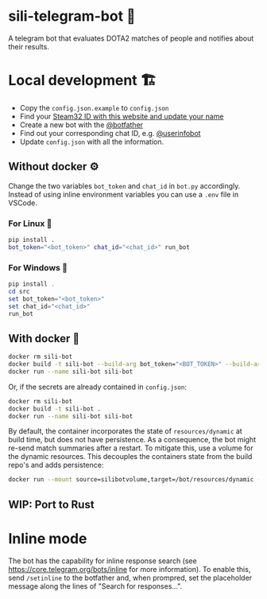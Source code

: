# sili-telegram-bot 🚀

A telegram bot that evaluates DOTA2 matches of people and notifies about their
results.

# Local development 🏗️

- Copy the `config.json.example` to `config.json`
- Find your
  [Steam32 ID with this website and update your name](https://steamid.xyz/)
- Create a new bot with the [@botfather](https://t.me/botfather)
- Find out your corresponding chat ID, e.g.
  [@userinfobot](https://t.me/userinfobot)
- Update `config.json` with all the information.

## Without docker ⚙️

Change the two variables `bot_token` and `chat_id` in `bot.py` accordingly.
Instead of using inline environment variables you can use a `.env` file in
VSCode.

### For Linux 🐧

```bash
pip install .
bot_token="<bot_token>" chat_id="<chat_id>" run_bot
```

### For Windows 💩

```powershell
pip install .
cd src
set bot_token="<bot_token>"
set chat_id="<chat_id>"
run_bot
```

## With docker 🐋

```bash
docker rm sili-bot
docker build -t sili-bot --build-arg bot_token="<BOT_TOKEN>" --build-arg chat_id="<CHAT_ID>" .
docker run --name sili-bot sili-bot
```

Or, if the secrets are already contained in `config.json`:

```bash
docker rm sili-bot
docker build -t sili-bot .
docker run --name sili-bot sili-bot
```

By default, the container incorporates the state of `resources/dynamic` at
build time, but does not have persistence. As a consequence, the bot might
re-send match summaries after a restart. To mitigate this, use a volume
for the dynamic resources. This decouples the containers state from the build
repo's and adds persistence:

```bash
docker run --mount source=silibotvolume,target=/bot/resources/dynamic --name sili-bot -d sili-bot
```

## WIP: Port to Rust

# Inline mode

The bot has the capability for inline response search (see
<https://core.telegram.org/bots/inline> for more information). To enable this,
send `/setinline` to the botfather and, when prompred, set the placeholder
message along the lines of "Search for responses...".

